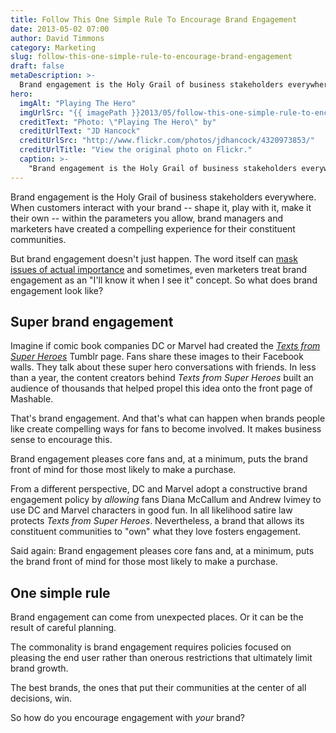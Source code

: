 ```yaml
---
title: Follow This One Simple Rule To Encourage Brand Engagement
date: 2013-05-02 07:00
author: David Timmons
category: Marketing
slug: follow-this-one-simple-rule-to-encourage-brand-engagement
draft: false
metaDescription: >-
  Brand engagement is the Holy Grail of business stakeholders everywhere. So how does it happen?
hero:
  imgAlt: "Playing The Hero"
  imgUrlSrc: "{{ imagePath }}2013/05/follow-this-one-simple-rule-to-encourage-brand-engagement0.jpg"
  creditText: "Photo: \"Playing The Hero\" by"
  creditUrlText: "JD Hancock"
  creditUrlSrc: "http://www.flickr.com/photos/jdhancock/4320973853/"
  creditUrlTitle: "View the original photo on Flickr."
  caption: >-
    "Brand engagement is the Holy Grail of business stakeholders everywhere. So how does it happen?"
---
```


Brand engagement is the Holy Grail of business stakeholders everywhere.
When customers interact with your brand -- shape it, play with it, make
it their own -- within the parameters you allow, brand managers and
marketers have created a compelling experience for their constituent
communities.

But brand engagement doesn't just happen. The word itself can
[mask issues of actual importance][3] and sometimes, even marketers treat
brand engagement as an "I'll know it when I see it" concept. So what does
brand engagement look like?

## Super brand engagement

Imagine if comic book companies DC or Marvel had created the
*[Texts from Super Heroes][4]* Tumblr page. Fans share these images to
their Facebook walls. They talk about these super hero conversations
with friends. In less than a year, the content creators behind
*Texts from Super Heroes* built an audience of thousands that helped
propel this idea onto the front page of Mashable.

That's brand engagement. And that's what can happen when brands people
like create compelling ways for fans to become involved. It makes
business sense to encourage this.

Brand engagement pleases core fans and, at a minimum, puts the brand
front of mind for those most likely to make a purchase.

From a different perspective, DC and Marvel adopt a constructive brand
engagement policy by *allowing* fans Diana McCallum and Andrew Ivimey to
use DC and Marvel characters in good fun. In all likelihood satire law
protects *Texts from Super Heroes*. Nevertheless, a brand that allows
its constituent communities to "own" what they love fosters engagement.

Said again: Brand engagement pleases core fans and, at a minimum, puts
the brand front of mind for those most likely to make a purchase.

## One simple rule

Brand engagement can come from unexpected places. Or it can be the
result of careful planning.

The commonality is brand engagement requires policies focused on
pleasing the end user rather than onerous restrictions that ultimately
limit brand growth.

The best brands, the ones that put their communities at the center of
all decisions, win.

So how do you encourage engagement with *your* brand?


[3]: http://mashable.com/2013/05/01/engagement-buzzword/
  "Click here to read how marketers can misunderstand 'engagement'."

[4]: http://textsfromsuperheroes.com/
  "Click here to read what super heroes text to one another when not fighting crime."
